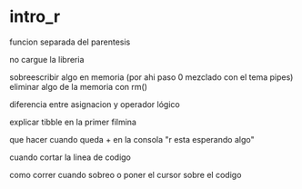 # intro_r

funcion separada del parentesis

no cargue la libreria

sobreescribir algo en memoria (por ahi paso 0 mezclado con el tema pipes)
eliminar algo de la memoria con rm()

diferencia entre asignacion y operador lógico

explicar tibble en la primer filmina

que hacer cuando queda + en la consola "r esta esperando algo"

cuando cortar la linea de codigo

como correr cuando sobreo o poner el cursor sobre el codigo


